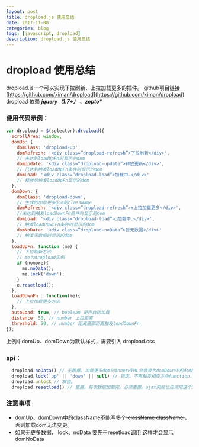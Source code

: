 ```yaml
---
layout: post
title: dropload.js 使用总结
date: 2017-11-08
categories: blog
tags: [javascript, dropload]
description: dropload.js 使用总结
---
```


# dropload 使用总结

dropload.js一个可以实现下拉刷新、上拉加载更多的插件。
github项目链接 [https://github.com/ximan/dropload](https://github.com/ximan/dropload)
dropload 依赖 **_jquery（1.7+）_** 、**_zepto*_**

### 使用代码示例：
```javascript
var dropload = $(selector).dropload({
  scrollArea: window,
  domUp: {
    domClass: 'dropload-up', 
    domRefresh: '<div class=”dropload-refresh”>下拉刷新</div>',
    // 未达到loadUpFn时显示的dom
    domUpdate: '<div class=”dropload-update”>释放更新</div>',
    // 已达到触发loadUpFn条件时显示的dom
    domLoad: '<div class=”dropload-load”>加载中…</div>'
    // 释放后触发loadUpFn显示的dom
  },
  domDown: {
    domClass: 'dropload-down',
    // 生成的加载更多dom的className
    domRefresh: '<div class=”dropload-refresh”>↑上拉加载更多</div>',
    //未达到触发loadDownFn条件时显示的dom
    domLoad: '<div class=”dropload-load”>○加载中…</div>',
    // 触发loadDownFn条件时显示的dom
    domNoData: '<div class=”dropload-noData”>暂无数据</div>'
    // 触发无数据时显示的dom
  },
  loadUpFn: function (me) {
    // 下拉刷新方法
    // me为dropload实例
    if (nomore){
      me.noData();
      me.lock('down');
    }
    e.resetload();
  },
  loadDownFn : function(me){
    // 上拉加载更多方法
  },
  autoLoad: true, // boolean 是否自动加载
  distance: 50, // number 上拉距离
  threshold: 50, // number 距离底部距离触发loadDownFn
});
```
上例中domUp、domDown为默认样式，需要引入 dropload.css

### api：
```javascript
  dropload.noData() // 无数据。加载更多dom的innerHTML会替换为domDown中的domNoData。
  dropload.lock('up' || 'down' || null) // 锁定。不再触发相应方向function，不传值自动锁定上一次加载方向
  dropload.unlock // 解锁。
  dropload.resetload() // 重置。每次数据加载完，必须重置。ajax失败也应调用这个方法。
```

### 注意事项

- domUp、domDown中的className不能写多个~~'className className'~~，否则加载dom无法变更。
- 如果无更多数据， lock、noData 要先于resetload调用 这样才会显示domNoData